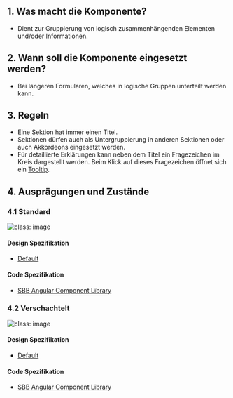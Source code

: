## 1. Was macht die Komponente?
* Dient zur Gruppierung von logisch zusammenhängenden Elementen und/oder Informationen.

## 2. Wann soll die Komponente eingesetzt werden? 
* Bei längeren Formularen, welches in logische Gruppen unterteilt werden kann.

## 3. Regeln
* Eine Sektion hat immer einen Titel.
* Sektionen dürfen auch als Untergruppierung in anderen Sektionen oder auch Akkordeons eingesetzt werden.
* Für detaillierte Erklärungen kann neben dem Titel ein Fragezeichen im Kreis dargestellt werden. Beim Klick auf dieses Fragezeichen öffnet sich ein [Tooltip](https://digital.sbb.ch/de/components/tooltip).
 
## 4. Ausprägungen und Zustände
### 4.1 Standard
![](https://raw.githubusercontent.com/sbb-design-systems/sbb-design-system/master/website/components/fieldset/images/fieldset_default.png 'class: image')

#### Design Spezifikation
* [Default](https://sbb.invisionapp.com/d/main#/console/15744722/328082546/inspect) 

#### Code Spezifikation
* [SBB Angular Component Library](https://sbb-angular.app.sbb.ch/latest/typography)

### 4.2 Verschachtelt
![](https://raw.githubusercontent.com/sbb-design-systems/sbb-design-system/master/website/components/fieldset/images/fieldset_nested.png 'class: image')

#### Design Spezifikation
* [Default](https://sbb.invisionapp.com/d/main#/console/15744722/328082547/inspect) 

#### Code Spezifikation
* [SBB Angular Component Library](https://sbb-angular.app.sbb.ch/latest/typography)